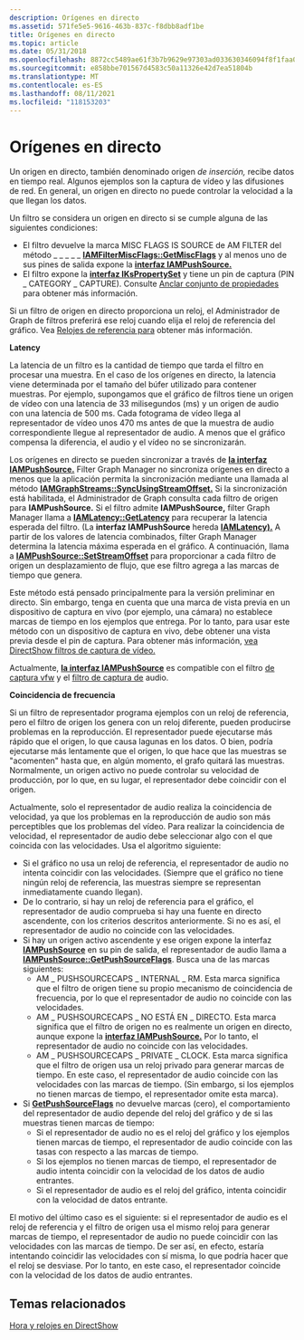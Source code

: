 ```yaml
---
description: Orígenes en directo
ms.assetid: 571fe5e5-9616-463b-837c-f8dbb8adf1be
title: Orígenes en directo
ms.topic: article
ms.date: 05/31/2018
ms.openlocfilehash: 8872cc5489ae61f3b7b9629e97303ad033630346094f8f1faa013f5da81d9142
ms.sourcegitcommit: e858bbe701567d4583c50a11326e42d7ea51804b
ms.translationtype: MT
ms.contentlocale: es-ES
ms.lasthandoff: 08/11/2021
ms.locfileid: "118153203"
---
```

# <a name="live-sources"></a>Orígenes en directo

Un origen en directo, también denominado origen *de inserción,* recibe datos en tiempo real. Algunos ejemplos son la captura de vídeo y las difusiones de red. En general, un origen en directo no puede controlar la velocidad a la que llegan los datos.

Un filtro se considera un origen en directo si se cumple alguna de las siguientes condiciones:

-   El filtro devuelve la marca MISC FLAGS IS SOURCE de AM FILTER del método \_ \_ \_ \_ \_ [**IAMFilterMiscFlags::GetMiscFlags**](/windows/desktop/api/Strmif/nf-strmif-iamfiltermiscflags-getmiscflags) y al menos uno de sus pines de salida expone la [**interfaz IAMPushSource.**](/windows/desktop/api/Strmif/nn-strmif-iampushsource)
-   El filtro expone la [**interfaz IKsPropertySet**](ikspropertyset.md) y tiene un pin de captura (PIN \_ CATEGORY \_ CAPTURE). Consulte [Anclar conjunto de propiedades](pin-property-set.md) para obtener más información.

Si un filtro de origen en directo proporciona un reloj, el Administrador de Graph de filtros preferirá ese reloj cuando elija el reloj de referencia del gráfico. Vea [Relojes de referencia para](reference-clocks.md) obtener más información.

**Latency**

La latencia de un filtro es la cantidad de tiempo que tarda el filtro en procesar una muestra. En el caso de los orígenes en directo, la latencia viene determinada por el tamaño del búfer utilizado para contener muestras. Por ejemplo, supongamos que el gráfico de filtros tiene un origen de vídeo con una latencia de 33 milisegundos (ms) y un origen de audio con una latencia de 500 ms. Cada fotograma de vídeo llega al representador de vídeo unos 470 ms antes de que la muestra de audio correspondiente llegue al representador de audio. A menos que el gráfico compensa la diferencia, el audio y el vídeo no se sincronizarán.

Los orígenes en directo se pueden sincronizar a través de [**la interfaz IAMPushSource.**](/windows/desktop/api/Strmif/nn-strmif-iampushsource) Filter Graph Manager no sincroniza orígenes en directo a menos que la aplicación permita la sincronización mediante una llamada al método [**IAMGraphStreams::SyncUsingStreamOffset.**](/windows/desktop/api/Strmif/nf-strmif-iamgraphstreams-syncusingstreamoffset) Si la sincronización está habilitada, el Administrador de Graph consulta cada filtro de origen para **IAMPushSource.** Si el filtro admite **IAMPushSource,** filter Graph Manager llama a [**IAMLatency::GetLatency**](/windows/desktop/api/Strmif/nf-strmif-iamlatency-getlatency) para recuperar la latencia esperada del filtro. (La **interfaz IAMPushSource** hereda [**IAMLatency).**](/windows/desktop/api/Strmif/nn-strmif-iamlatency) A partir de los valores de latencia combinados, filter Graph Manager determina la latencia máxima esperada en el gráfico. A continuación, llama a [**IAMPushSource::SetStreamOffset**](/windows/desktop/api/Strmif/nf-strmif-iampushsource-setstreamoffset) para proporcionar a cada filtro de origen un desplazamiento de flujo, que ese filtro agrega a las marcas de tiempo que genera.

Este método está pensado principalmente para la versión preliminar en directo. Sin embargo, tenga en cuenta que una marca de vista previa en un dispositivo de captura en vivo (por ejemplo, una cámara) no establece marcas de tiempo en los ejemplos que entrega. Por lo tanto, para usar este método con un dispositivo de captura en vivo, debe obtener una vista previa desde el pin de captura. Para obtener más información, [vea DirectShow filtros de captura de vídeo.](directshow-video-capture-filters.md)

Actualmente, [**la interfaz IAMPushSource**](/windows/desktop/api/Strmif/nn-strmif-iampushsource) es compatible con el filtro [de captura vfw](vfw-capture-filter.md) y el [filtro de captura de](audio-capture-filter.md) audio.

**Coincidencia de frecuencia**

Si un filtro de representador programa ejemplos con un reloj de referencia, pero el filtro de origen los genera con un reloj diferente, pueden producirse problemas en la reproducción. El representador puede ejecutarse más rápido que el origen, lo que causa lagunas en los datos. O bien, podría ejecutarse más lentamente que el origen, lo que hace que las muestras se "acomenten" hasta que, en algún momento, el grafo quitará las muestras. Normalmente, un origen activo no puede controlar su velocidad de producción, por lo que, en su lugar, el representador debe coincidir con el origen.

Actualmente, solo el representador de audio realiza la coincidencia de velocidad, ya que los problemas en la reproducción de audio son más perceptibles que los problemas del vídeo. Para realizar la coincidencia de velocidad, el representador de audio debe seleccionar algo con el que coincida con las velocidades. Usa el algoritmo siguiente:

-   Si el gráfico no usa un reloj de referencia, el representador de audio no intenta coincidir con las velocidades. (Siempre que el gráfico no tiene ningún reloj de referencia, las muestras siempre se representan inmediatamente cuando llegan).
-   De lo contrario, si hay un reloj de referencia para el gráfico, el representador de audio comprueba si hay una fuente en directo ascendente, con los criterios descritos anteriormente. Si no es así, el representador de audio no coincide con las velocidades.
-   Si hay un origen activo ascendente y ese origen expone la interfaz [**IAMPushSource**](/windows/desktop/api/Strmif/nn-strmif-iampushsource) en su pin de salida, el representador de audio llama a [**IAMPushSource::GetPushSourceFlags**](/windows/desktop/api/Strmif/nf-strmif-iampushsource-getpushsourceflags). Busca una de las marcas siguientes:
    -   AM \_ PUSHSOURCECAPS \_ INTERNAL \_ RM. Esta marca significa que el filtro de origen tiene su propio mecanismo de coincidencia de frecuencia, por lo que el representador de audio no coincide con las velocidades.
    -   AM \_ PUSHSOURCECAPS \_ NO ESTÁ EN \_ DIRECTO. Esta marca significa que el filtro de origen no es realmente un origen en directo, aunque expone la [**interfaz IAMPushSource.**](/windows/desktop/api/Strmif/nn-strmif-iampushsource) Por lo tanto, el representador de audio no coincide con las velocidades.
    -   AM \_ PUSHSOURCECAPS \_ PRIVATE \_ CLOCK. Esta marca significa que el filtro de origen usa un reloj privado para generar marcas de tiempo. En este caso, el representador de audio coincide con las velocidades con las marcas de tiempo. (Sin embargo, si los ejemplos no tienen marcas de tiempo, el representador omite esta marca).
-   Si [**GetPushSourceFlags**](/windows/desktop/api/Strmif/nf-strmif-iampushsource-getpushsourceflags) no devuelve marcas (cero), el comportamiento del representador de audio depende del reloj del gráfico y de si las muestras tienen marcas de tiempo:
    -   Si el representador de audio no es el reloj del gráfico y los ejemplos tienen marcas de tiempo, el representador de audio coincide con las tasas con respecto a las marcas de tiempo.
    -   Si los ejemplos no tienen marcas de tiempo, el representador de audio intenta coincidir con la velocidad de los datos de audio entrantes.
    -   Si el representador de audio es el reloj del gráfico, intenta coincidir con la velocidad de datos entrante.

El motivo del último caso es el siguiente: si el representador de audio es el reloj de referencia y el filtro de origen usa el mismo reloj para generar marcas de tiempo, el representador de audio no puede coincidir con las velocidades con las marcas de tiempo. De ser así, en efecto, estaría intentando coincidir las velocidades con sí misma, lo que podría hacer que el reloj se desviase. Por lo tanto, en este caso, el representador coincide con la velocidad de los datos de audio entrantes.

## <a name="related-topics"></a>Temas relacionados

<dl> <dt>

[Hora y relojes en DirectShow](time-and-clocks-in-directshow.md)
</dt> </dl>

 

 



